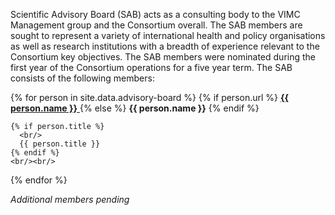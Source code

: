 ---
---

Scientific Advisory Board (SAB) acts as a consulting body to the VIMC Management group and the Consortium overall.  The SAB members are sought to represent a variety of international health and policy organisations as well as research institutions with a breadth of experience relevant to the Consortium key objectives. The SAB members were nominated during the first year of the Consortium operations for a five year term. The SAB consists of the following members:

<div id="advisory-board-list">
  {% for person in site.data.advisory-board %}
    {% if person.url %}
	  <a href="{{ person.url }}">
        <strong>{{ person.name }}</strong>
	  </a>
	{% else %}
	  <strong>{{ person.name }}</strong>
	{% endif %}
	
	{% if person.title %}
	  <br/>
	  {{ person.title }}
	{% endif %}
	<br/><br/>
  {% endfor %}
</div>

*Additional members pending*